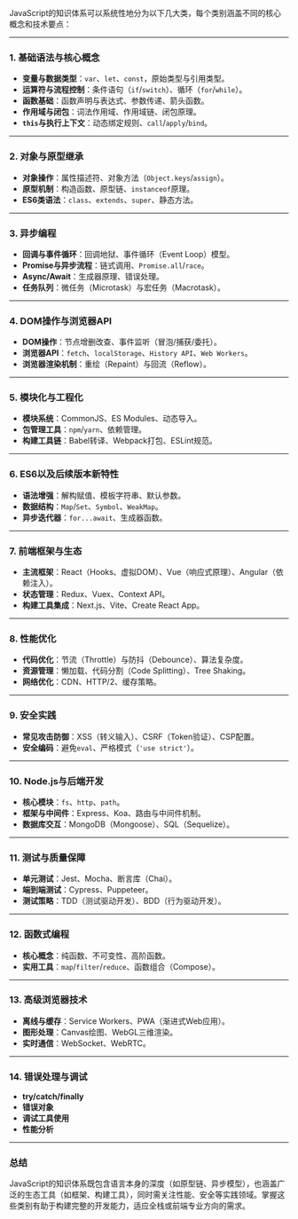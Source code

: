 JavaScript的知识体系可以系统性地分为以下几大类，每个类别涵盖不同的核心概念和技术要点：

---

### **1. 基础语法与核心概念**
- **变量与数据类型**：`var`、`let`、`const`，原始类型与引用类型。
- **运算符与流程控制**：条件语句（`if`/`switch`）、循环（`for`/`while`）。
- **函数基础**：函数声明与表达式、参数传递、箭头函数。
- **作用域与闭包**：词法作用域、作用域链、闭包原理。
- **`this`与执行上下文**：动态绑定规则、`call`/`apply`/`bind`。

---

### **2. 对象与原型继承**
- **对象操作**：属性描述符、对象方法（`Object.keys`/`assign`）。
- **原型机制**：构造函数、原型链、`instanceof`原理。
- **ES6类语法**：`class`、`extends`、`super`、静态方法。

---

### **3. 异步编程**
- **回调与事件循环**：回调地狱、事件循环（Event Loop）模型。
- **Promise与异步流程**：链式调用、`Promise.all`/`race`。
- **Async/Await**：生成器原理、错误处理。
- **任务队列**：微任务（Microtask）与宏任务（Macrotask）。

---

### **4. DOM操作与浏览器API**
- **DOM操作**：节点增删改查、事件监听（冒泡/捕获/委托）。
- **浏览器API**：`fetch`、`localStorage`、`History API`、`Web Workers`。
- **浏览器渲染机制**：重绘（Repaint）与回流（Reflow）。

---

### **5. 模块化与工程化**
- **模块系统**：CommonJS、ES Modules、动态导入。
- **包管理工具**：`npm`/`yarn`、依赖管理。
- **构建工具链**：Babel转译、Webpack打包、ESLint规范。

---

### **6. ES6以及后续版本新特性**
- **语法增强**：解构赋值、模板字符串、默认参数。
- **数据结构**：`Map`/`Set`、`Symbol`、`WeakMap`。
- **异步迭代器**：`for...await`、生成器函数。

---

### **7. 前端框架与生态**
- **主流框架**：React（Hooks、虚拟DOM）、Vue（响应式原理）、Angular（依赖注入）。
- **状态管理**：Redux、Vuex、Context API。
- **构建工具集成**：Next.js、Vite、Create React App。

---

### **8. 性能优化**
- **代码优化**：节流（Throttle）与防抖（Debounce）、算法复杂度。
- **资源管理**：懒加载、代码分割（Code Splitting）、Tree Shaking。
- **网络优化**：CDN、HTTP/2、缓存策略。

---

### **9. 安全实践**
- **常见攻击防御**：XSS（转义输入）、CSRF（Token验证）、CSP配置。
- **安全编码**：避免`eval`、严格模式（`'use strict'`）。

---

### **10. Node.js与后端开发**
- **核心模块**：`fs`、`http`、`path`。
- **框架与中间件**：Express、Koa、路由与中间件机制。
- **数据库交互**：MongoDB（Mongoose）、SQL（Sequelize）。

---

### **11. 测试与质量保障**
- **单元测试**：Jest、Mocha、断言库（Chai）。
- **端到端测试**：Cypress、Puppeteer。
- **测试策略**：TDD（测试驱动开发）、BDD（行为驱动开发）。

---

### **12. 函数式编程**
- **核心概念**：纯函数、不可变性、高阶函数。
- **实用工具**：`map`/`filter`/`reduce`、函数组合（Compose）。

---

### **13. 高级浏览器技术**
- **离线与缓存**：Service Workers、PWA（渐进式Web应用）。
- **图形处理**：Canvas绘图、WebGL三维渲染。
- **实时通信**：WebSocket、WebRTC。

---

### **14. 错误处理与调试**
- **try/catch/finally**
- **错误对象**
- **调试工具使用**
- **性能分析**

---

### **总结**
JavaScript的知识体系既包含语言本身的深度（如原型链、异步模型），也涵盖广泛的生态工具（如框架、构建工具），同时需关注性能、安全等实践领域。掌握这些类别有助于构建完整的开发能力，适应全栈或前端专业方向的需求。
